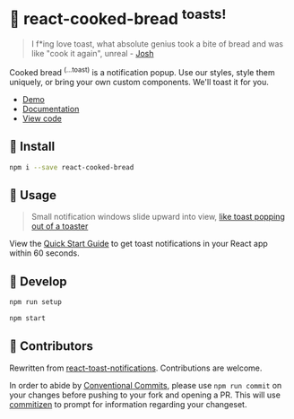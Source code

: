 # 🍞 react-cooked-bread <sup>toasts!</sup>

> I f\*ing love toast, what absolute genius took a bite of bread and was like "cook it again", unreal - [Josh](https://twitter.com/LoserCrew/status/1039294149667770368?s=20)

Cooked bread <sup>(...toast)</sup> is a notification popup. Use our styles, style them uniquely, or bring your own custom components. We'll toast it for you.

- [Demo](https://brettinternet.github.io/react-cooked-bread/)
- [Documentation](https://brettinternet.github.io/react-cooked-bread/quick-start)
- [View code](./packages/react-cooked-bread)

## 🥐 Install

```sh
npm i --save react-cooked-bread
```

## 🥖 Usage

> Small notification windows slide upward into view, [like toast popping out of a toaster](https://en.wikipedia.org/wiki/Pop-up_notification)

View the [Quick Start Guide](https://brettinternet.github.io/react-cooked-bread/quick-start) to get toast notifications in your React app within 60 seconds.

## 🥯 Develop

```sh
npm run setup

npm start
```

## 🥪 Contributors

Rewritten from [react-toast-notifications](https://github.com/jossmac/react-toast-notifications). Contributions are welcome.

In order to abide by [Conventional Commits](https://www.conventionalcommits.org/en/v1.0.0/), please use `npm run commit` on your changes before pushing to your fork and opening a PR. This will use [commitizen](https://github.com/commitizen/cz-cli) to prompt for information regarding your changeset.
